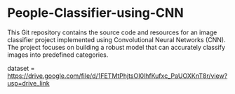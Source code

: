 # People-Classifier-using-CNN
This Git repository contains the source code and resources for an image classifier project implemented using Convolutional Neural Networks (CNN). The project focuses on building a robust model that can accurately classify images into predefined categories.



dataset = https://drive.google.com/file/d/1FETMtPhjtsOI0lhfKufxc_PaUOXKnT8r/view?usp=drive_link
